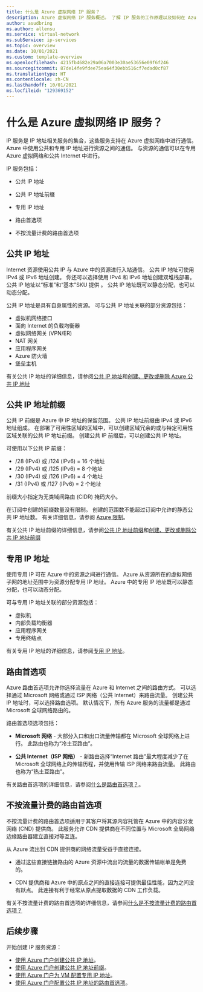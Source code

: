 ```yaml
---
title: 什么是 Azure 虚拟网络 IP 服务？
description: Azure 虚拟网络 IP 服务概述。 了解 IP 服务的工作原理以及如何在 Azure 中使用 IP 资源。
author: asudbring
ms.author: allensu
ms.service: virtual-network
ms.subService: ip-services
ms.topic: overview
ms.date: 10/01/2021
ms.custom: template-overview
ms.openlocfilehash: 4215fb4682e29a06a7003e30ae53656e09f6f246
ms.sourcegitcommit: 87de14fe9fdee75ea64f30ebb516cf7edad0cf87
ms.translationtype: HT
ms.contentlocale: zh-CN
ms.lasthandoff: 10/01/2021
ms.locfileid: "129369152"
---
```

# <a name="what-is-azure-virtual-network-ip-services"></a>什么是 Azure 虚拟网络 IP 服务？

IP 服务是 IP 地址相关服务的集合，这些服务支持在 Azure 虚拟网络中进行通信。 Azure 中使用公共和专用 IP 地址进行资源之间的通信。 与资源的通信可以在专用 Azure 虚拟网络和公共 Internet 中进行。

IP 服务包括：

* 公共 IP 地址

* 公共 IP 地址前缀

* 专用 IP 地址

* 路由首选项

* 不按流量计费的路由首选项

## <a name="public-ip-addresses"></a>公共 IP 地址

Internet 资源使用公共 IP 与 Azure 中的资源进行入站通信。 公共 IP 地址可使用 IPv4 或 IPv6 地址创建。 你还可以选择使用 IPv4 和 IPv6 地址创建双堆栈部署。 公共 IP 地址以“标准”和“基本”SKU 提供 。 公共 IP 地址既可以静态分配，也可以动态分配。

公共 IP 地址是具有自身属性的资源。 可与公共 IP 地址关联的部分资源包括：

* 虚拟机网络接口
* 面向 Internet 的负载均衡器
* 虚拟网络网关 (VPN/ER)
* NAT 网关
* 应用程序网关
* Azure 防火墙
* 堡垒主机

有关公共 IP 地址的详细信息，请参阅[公共 IP 地址](../../virtual-network/public-ip-addresses.md)和[创建、更改或删除 Azure 公共 IP 地址](../../virtual-network/virtual-network-public-ip-address.md)

## <a name="public-ip-address-prefixes"></a>公共 IP 地址前缀

公共 IP 前缀是 Azure 中 IP 地址的保留范围。 公共 IP 地址前缀由 IPv4 或 IPv6 地址组成。  在部署了可用性区域的区域中，可以创建区域冗余的或与特定可用性区域关联的公共 IP 地址前缀。 创建公共 IP 前缀后，可以创建公共 IP 地址。

可使用以下公共 IP 前缀：

-  /28 (IPv4) 或 /124 (IPv6) = 16 个地址
-  /29 (IPv4) 或 /125 (IPv6) = 8 个地址
-  /30 (IPv4) 或 /126 (IPv6) = 4 个地址
-  /31 (IPv4) 或 /127 (IPv6) = 2 个地址

前缀大小指定为无类域间路由 (CIDR) 掩码大小。

在订阅中创建的前缀数量没有限制。 创建的范围数不能超过订阅中允许的静态公共 IP 地址数。 有关详细信息，请参阅 [Azure 限制](../../azure-resource-manager/management/azure-subscription-service-limits.md?toc=%2fazure%2fvirtual-network%2ftoc.json#azure-resource-manager-virtual-networking-limits)。

有关公共 IP 地址前缀的详细信息，请参阅[公共 IP 地址前缀](../../virtual-network/public-ip-address-prefix.md)和[创建、更改或删除公共 IP 地址前缀](../../virtual-network/manage-public-ip-address-prefix.md)

## <a name="private-ip-addresses"></a>专用 IP 地址

使用专用 IP 可在 Azure 中的资源之间进行通信。 Azure 从资源所在的虚拟网络子网的地址范围中为资源分配专用 IP 地址。 Azure 中的专用 IP 地址既可以静态分配，也可以动态分配。

可与专用 IP 地址关联的部分资源包括：

* 虚拟机
* 内部负载均衡器
* 应用程序网关
* 专用终结点

有关专用 IP 地址的详细信息，请参阅[专用 IP 地址](../../virtual-network/private-ip-addresses.md)。

## <a name="routing-preference"></a>路由首选项

Azure 路由首选项允许你选择流量在 Azure 和 Internet 之间的路由方式。 可以选择通过 Microsoft 网络或通过 ISP 网络（公共 Internet）来路由流量。 创建公共 IP 地址时，可以选择路由选项。 默认情况下，所有 Azure 服务的流量都是通过 Microsoft 全球网络路由的。 

路由首选项选项包括：

* **Microsoft 网络** - 大部分入口和出口流量传输都在 Microsoft 全球网络上进行。 此路由也称为“冷土豆路由”。

* **公共 Internet（ISP 网络）** - 新路由选择“Internet 路由”最大程度减少了在 Microsoft 全球网络上的传输历程，并使用传输 ISP 网络来路由流量。 此路由也称为“热土豆路由”。

有关路由首选项的详细信息，请参阅[什么是路由首选项？](../../virtual-network/routing-preference-overview.md)。

## <a name="routing-preference-unmetered"></a>不按流量计费的路由首选项

不按流量计费的路由首选项适用于其客户将其源内容托管在 Azure 中的内容分发网络 (CND) 提供商。 此服务允许 CDN 提供商在不同位置与 Microsoft 全局网络边缘路由器建立直接对等互连。

从 Azure 流出到 CDN 提供商的网络流量受益于直接连接。

* 通过这些直接链接路由的 Azure 资源中流出的流量的数据传输帐单是免费的。

* CDN 提供商和 Azure 中的原点之间的直接连接可提供最佳性能，因为之间没有跃点。 此连接有利于经常从原点提取数据的 CDN 工作负载。

有关不按流量计费的路由首选项的详细信息，请参阅[什么是不按流量计费的路由首选项？](../../virtual-network/routing-preference-unmetered.md)

## <a name="next-steps"></a>后续步骤

开始创建 IP 服务资源：

- [使用 Azure 门户创建公共 IP 地址](../../virtual-network/create-public-ip-portal.md)。
- [使用 Azure 门户创建公共 IP 地址前缀](../../virtual-network/create-public-ip-prefix-portal.md)。
- [使用 Azure 门户为 VM 配置专用 IP 地址](../../virtual-network/virtual-networks-static-private-ip-arm-pportal.md)。
- [使用 Azure 门户配置公共 IP 地址的路由首选项](../../virtual-network/routing-preference-portal.md)。
